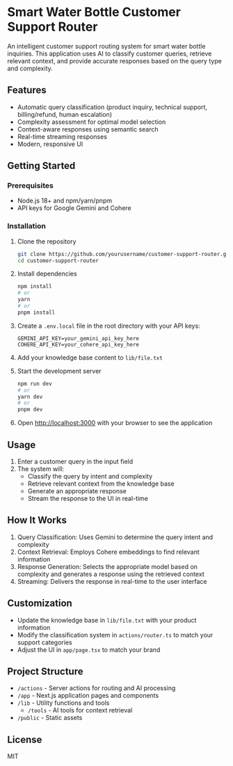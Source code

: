 # Smart Water Bottle Customer Support Router

An intelligent customer support routing system for smart water bottle inquiries. This application uses AI to classify customer queries, retrieve relevant context, and provide accurate responses based on the query type and complexity.

## Features

- Automatic query classification (product inquiry, technical support, billing/refund, human escalation)
- Complexity assessment for optimal model selection
- Context-aware responses using semantic search
- Real-time streaming responses
- Modern, responsive UI

## Getting Started

### Prerequisites

- Node.js 18+ and npm/yarn/pnpm
- API keys for Google Gemini and Cohere

### Installation

1. Clone the repository
   ```bash
   git clone https://github.com/yourusername/customer-support-router.git
   cd customer-support-router
   ```

2. Install dependencies
   ```bash
   npm install
   # or
   yarn
   # or
   pnpm install
   ```

3. Create a `.env.local` file in the root directory with your API keys:
   ```plaintext
   GEMINI_API_KEY=your_gemini_api_key_here
   COHERE_API_KEY=your_cohere_api_key_here
   ```

4. Add your knowledge base content to `lib/file.txt`

5. Start the development server
   ```bash
   npm run dev
   # or
   yarn dev
   # or
   pnpm dev
   ```

6. Open [http://localhost:3000](http://localhost:3000) with your browser to see the application

## Usage

1. Enter a customer query in the input field
2. The system will:
   - Classify the query by intent and complexity
   - Retrieve relevant context from the knowledge base
   - Generate an appropriate response
   - Stream the response to the UI in real-time

## How It Works

1. Query Classification: Uses Gemini to determine the query intent and complexity
2. Context Retrieval: Employs Cohere embeddings to find relevant information
3. Response Generation: Selects the appropriate model based on complexity and generates a response using the retrieved context
4. Streaming: Delivers the response in real-time to the user interface

## Customization

- Update the knowledge base in `lib/file.txt` with your product information
- Modify the classification system in `actions/router.ts` to match your support categories
- Adjust the UI in `app/page.tsx` to match your brand

## Project Structure

- `/actions` - Server actions for routing and AI processing
- `/app` - Next.js application pages and components
- `/lib` - Utility functions and tools
  - `/tools` - AI tools for context retrieval
- `/public` - Static assets

## License

MIT